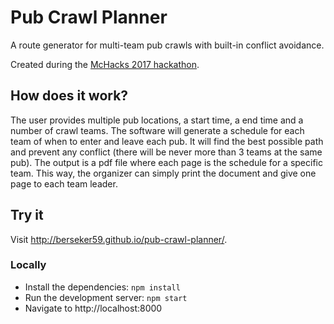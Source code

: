 # Pub Crawl Planner
A route generator for multi-team pub crawls with built-in conflict avoidance.

Created during the [McHacks 2017 hackathon](https://mchacks.io/index.html).

## How does it work?
The user provides multiple pub locations, a start time, a end time and a number of crawl teams. The software will generate a schedule for each team of when to enter and leave each pub. It will find the best possible path and prevent any conflict (there will be never more than 3 teams at the same pub).
The output is a pdf file where each page is the schedule for a specific team. This way, the organizer can simply print the document and give one page to each team leader.

## Try it
Visit http://berseker59.github.io/pub-crawl-planner/.

### Locally
* Install the dependencies: ```npm install```
* Run the development server: ```npm start```
* Navigate to http://localhost:8000
